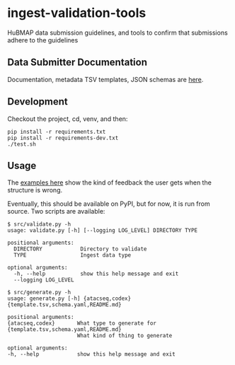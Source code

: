 # ingest-validation-tools
HuBMAP data submission guidelines,
and tools to confirm that submissions adhere to the guidelines

## Data Submitter Documentation

Documentation, metadata TSV templates, JSON schemas are [here](docs).

## Development

Checkout the project, cd, venv, and then:
```
pip install -r requirements.txt
pip install -r requirements-dev.txt
./test.sh
```

## Usage

The [examples here](tests/fixtures) show the kind of feedback the user gets when the structure is wrong.

Eventually, this should be available on PyPI, but for now, it is run from source.
Two scripts are available:
```
$ src/validate.py -h
usage: validate.py [-h] [--logging LOG_LEVEL] DIRECTORY TYPE

positional arguments:
  DIRECTORY            Directory to validate
  TYPE                 Ingest data type

optional arguments:
  -h, --help           show this help message and exit
  --logging LOG_LEVEL
  ```
  
  ```
  $ src/generate.py -h
usage: generate.py [-h] {atacseq,codex} {template.tsv,schema.yaml,README.md}

positional arguments:
  {atacseq,codex}       What type to generate for
  {template.tsv,schema.yaml,README.md}
                        What kind of thing to generate

optional arguments:
  -h, --help            show this help message and exit
  ```

